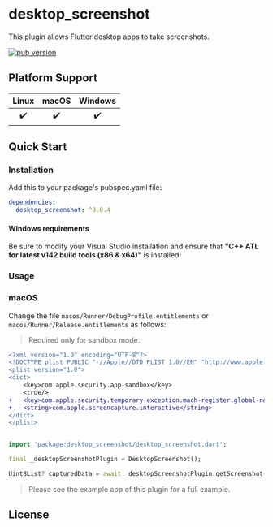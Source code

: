 # desktop_screenshot

This plugin allows Flutter desktop apps to take screenshots.

[![pub version][pub-image]][pub-url]

[pub-image]: https://img.shields.io/pub/v/desktop_screenshot.svg
[pub-url]: https://pub.dev/packages/desktop_screenshot


## Platform Support

| Linux | macOS | Windows |
| :---: | :---: | :-----: |
|  ✔️   |  ✔️   |   ✔️    |

## Quick Start

### Installation

Add this to your package's pubspec.yaml file:

```yaml
dependencies:
  desktop_screenshot: ^0.0.4
```
#### Windows requirements

Be sure to modify your Visual Studio installation and ensure that **"C++ ATL for latest v142 build tools (x86 & x64)"** is installed!

### Usage

### macOS

Change the file `macos/Runner/DebugProfile.entitlements` or `macos/Runner/Release.entitlements` as follows:

> Required only for sandbox mode.

```diff
<?xml version="1.0" encoding="UTF-8"?>
<!DOCTYPE plist PUBLIC "-//Apple//DTD PLIST 1.0//EN" "http://www.apple.com/DTDs/PropertyList-1.0.dtd">
<plist version="1.0">
<dict>
	<key>com.apple.security.app-sandbox</key>
	<true/>
+	<key>com.apple.security.temporary-exception.mach-register.global-name</key>
+	<string>com.apple.screencapture.interactive</string>
</dict>
</plist>
```

```dart

import 'package:desktop_screenshot/desktop_screenshot.dart';

final _desktopScreenshotPlugin = DesktopScreenshot();

Uint8List? capturedData = await _desktopScreenshotPlugin.getScreenshot();

```

> Please see the example app of this plugin for a full example.

## License